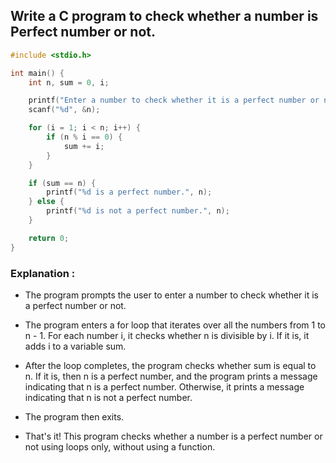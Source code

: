 ## 	Write a C program to check whether a number is Perfect number or not.
```c
#include <stdio.h>

int main() {
    int n, sum = 0, i;

    printf("Enter a number to check whether it is a perfect number or not: ");
    scanf("%d", &n);

    for (i = 1; i < n; i++) {
        if (n % i == 0) {
            sum += i;
        }
    }

    if (sum == n) {
        printf("%d is a perfect number.", n);
    } else {
        printf("%d is not a perfect number.", n);
    }

    return 0;
}

```
### Explanation :
- The program prompts the user to enter a number to check whether it is a perfect number or not.

- The program enters a for loop that iterates over all the numbers from 1 to n - 1. For each number i, it checks whether n is divisible by i. If it is, it adds i to a variable sum.

- After the loop completes, the program checks whether sum is equal to n. If it is, then n is a perfect number, and the program prints a message indicating that n is a perfect number. Otherwise, it prints a message indicating that n is not a perfect number.

- The program then exits.

- That's it! This program checks whether a number is a perfect number or not using loops only, without using a function.



